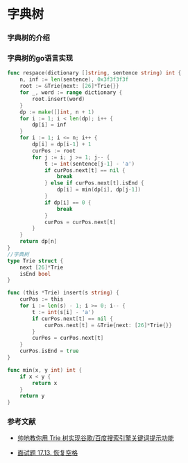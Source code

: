 # 字典树

### 字典树的介绍





### 字典树的go语言实现

```go
func respace(dictionary []string, sentence string) int {
    n, inf := len(sentence), 0x3f3f3f3f
    root := &Trie{next: [26]*Trie{}}
    for _, word := range dictionary {
        root.insert(word)
    }
    dp := make([]int, n + 1)
    for i := 1; i < len(dp); i++ {
        dp[i] = inf
    }
    for i := 1; i <= n; i++ {
        dp[i] = dp[i-1] + 1
        curPos := root
        for j := i; j >= 1; j-- {
            t := int(sentence[j-1] - 'a')
            if curPos.next[t] == nil {
                break
            } else if curPos.next[t].isEnd {
                dp[i] = min(dp[i], dp[j-1])
            }
            if dp[i] == 0 {
                break
            }
            curPos = curPos.next[t]
        }
    }
    return dp[n]
}
//字典树
type Trie struct {
    next [26]*Trie
    isEnd bool
}

func (this *Trie) insert(s string) {
    curPos := this
    for i := len(s) - 1; i >= 0; i-- {
        t := int(s[i] - 'a')
        if curPos.next[t] == nil {
            curPos.next[t] = &Trie{next: [26]*Trie{}}
        }
        curPos = curPos.next[t]
    }
    curPos.isEnd = true
}

func min(x, y int) int {
    if x < y {
        return x
    }
    return y
}
```









### 参考文献

- [帅地教你用 Trie 树实现谷歌/百度搜索引擎关键词提示功能](https://mp.weixin.qq.com/s/CZiWQ64dQ9OTYyAo9ojkCA)

- [面试题 17.13. 恢复空格](https://leetcode-cn.com/problems/re-space-lcci/)